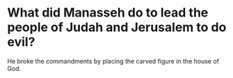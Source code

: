 # What did Manasseh do to lead the people of Judah and Jerusalem to do evil?

He broke the commandments by placing the carved figure in the house of God.
